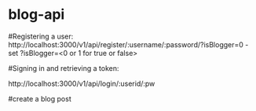 # blog-api

#Registering a user: 
http://localhost:3000/v1/api/register/:username/:password/?isBlogger=0 
    - set ?isBlogger=<0 or 1 for true or false>

#Signing in and retrieving a token:

http://localhost:3000/v1/api/login/:userid/:pw

#create a blog post
